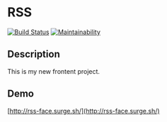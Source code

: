 # RSS
[![Build Status](https://travis-ci.org/victorlitvinenko/frontend-project-lvl3.svg?branch=master)](https://travis-ci.org/victorlitvinenko/frontend-project-lvl3)
[![Maintainability](https://api.codeclimate.com/v1/badges/ffcc0addf00a342c8e19/maintainability)](https://codeclimate.com/github/victorlitvinenko/frontend-project-lvl3/maintainability)

## Description
This is my new frontent project.

## Demo
[http://rss-face.surge.sh/](http://rss-face.surge.sh/)
